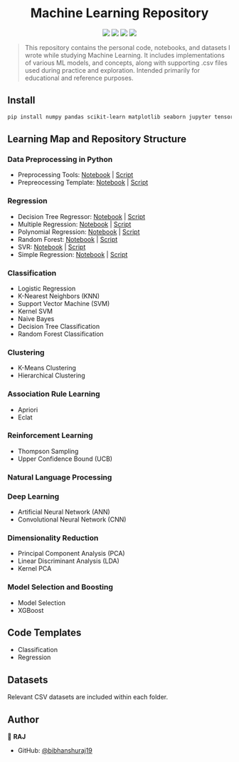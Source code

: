 <h1 align="center">Machine Learning Repository</h1>
<p align="center">
  <img src="https://img.shields.io/badge/python-3.10+-blue" />
  <img src="https://img.shields.io/badge/TensorFlow-2.14-orange?logo=tensorflow" />
  <img src="https://img.shields.io/badge/license-MIT-green" />
  <img src="https://img.shields.io/badge/platform-Jupyter-lightgrey?logo=Jupyter" />
</p>

> This repository contains the personal code, notebooks, and datasets I wrote while studying Machine Learning. It includes implementations of various ML models, and concepts, along with supporting .csv files used during practice and exploration. Intended primarily for educational and reference purposes.


## Install

```sh
pip install numpy pandas scikit-learn matplotlib seaborn jupyter tensorflow keras xgboost
```

## Learning Map and Repository Structure

### Data Preprocessing in Python
- Preprocessing Tools: [Notebook](Part%201%20-%20Data%20Preprocessing%20/data_preprocessing_tools.ipynb) | [Script](Part%201%20-%20Data%20Preprocessing%20/data_preprocessing_tools.py)
- Prepreocessing Template: [Notebook](Part%201%20-%20Data%20Preprocessing%20/data_preprocessing_template.ipynb) | [Script](Part%201%20-%20Data%20Preprocessing%20/data_preprocessing_template.py)

### Regression
- Decision Tree Regressor: [Notebook](Part%202%20-%20Regression/Decision%20Tree%20Regression/decision_tree_regression.ipynb) | [Script](Part%202%20-%20Regression/Decision%20Tree%20Regression/decision_tree_regression.py)
- Multiple Regression: [Notebook](Part%202%20-%20Regression/Multiple%20Linear%20Regression/multiple_linear_regression.ipynb) | [Script](Part%202%20-%20Regression/Multiple%20Linear%20Regression/multiple_linear_regression.py)
- Polynomial Regression: [Notebook](Part%202%20-%20Regression/Polynomial%20Regression/polynomial_regression.ipynb) | [Script](Part%202%20-%20Regression/Polynomial%20Regression/polynomial_regression.py)
- Random Forest: [Notebook](Part%202%20-%20Regression/Random%20Forest%20Regression/random_forest_regression.ipynb) | [Script](Part%202%20-%20Regression/Random%20Forest%20Regression/random_forest_regression.py)
- SVR: [Notebook](Part%202%20-%20Regression/Support%20Vector%20Regression%20%28SVR%29/support_vector_regression.ipynb) | [Script](Part%202%20-%20Regression/Support%20Vector%20Regression%20%28SVR%29/support_vector_regression.py)
- Simple Regression: [Notebook](Part%202%20-%20Regression/Simple%20Linear%20Regression/simple_linear_regression.ipynb) | [Script](Part%202%20-%20Regression/Simple%20Linear%20Regression/simple_linear_regression.py)

### Classification
- Logistic Regression
- K-Nearest Neighbors (KNN)
- Support Vector Machine (SVM)
- Kernel SVM
- Naive Bayes
- Decision Tree Classification
- Random Forest Classification

### Clustering
- K-Means Clustering
- Hierarchical Clustering

### Association Rule Learning
- Apriori
- Eclat

### Reinforcement Learning
- Thompson Sampling
- Upper Confidence Bound (UCB)

### Natural Language Processing

### Deep Learning
- Artificial Neural Network (ANN)
- Convolutional Neural Network (CNN)

### Dimensionality Reduction
- Principal Component Analysis (PCA)
- Linear Discriminant Analysis (LDA)
- Kernel PCA

### Model Selection and Boosting
- Model Selection
- XGBoost

## Code Templates 
- Classification
- Regression


## Datasets

Relevant CSV datasets are included within each folder.
## Author

👤 **RAJ**

* GitHub: [@bibhanshuraj19](https://github.com/bibhanshuraj19)

